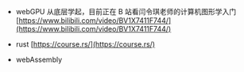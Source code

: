 - webGPU
  从底层学起，目前正在 B 站看闫令琪老师的计算机图形学入门[https://www.bilibili.com/video/BV1X7411F744/](https://www.bilibili.com/video/BV1X7411F744/)

- rust
  [https://course.rs/](https://course.rs/)
- webAssembly
